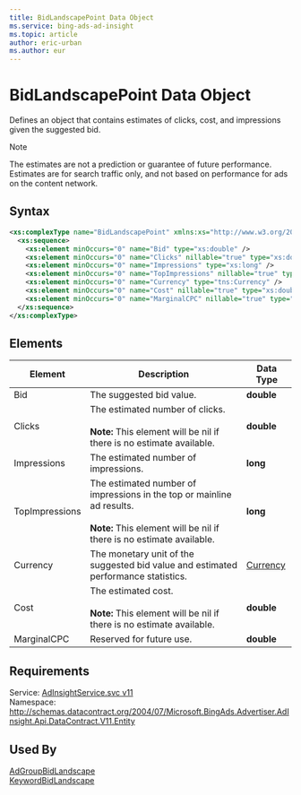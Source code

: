 ```yaml
---
title: BidLandscapePoint Data Object
ms.service: bing-ads-ad-insight
ms.topic: article
author: eric-urban
ms.author: eur
---
```

# BidLandscapePoint Data Object
Defines an object that contains estimates of clicks, cost, and impressions  given the suggested bid.

> [!NOTE]
> The estimates are not a prediction or guarantee of future performance. Estimates are for search traffic only, and not based on performance for ads on the content network.

## Syntax
```xml
<xs:complexType name="BidLandscapePoint" xmlns:xs="http://www.w3.org/2001/XMLSchema">
  <xs:sequence>
    <xs:element minOccurs="0" name="Bid" type="xs:double" />
    <xs:element minOccurs="0" name="Clicks" nillable="true" type="xs:double" />
    <xs:element minOccurs="0" name="Impressions" type="xs:long" />
    <xs:element minOccurs="0" name="TopImpressions" nillable="true" type="xs:long" />
    <xs:element minOccurs="0" name="Currency" type="tns:Currency" />
    <xs:element minOccurs="0" name="Cost" nillable="true" type="xs:double" />
    <xs:element minOccurs="0" name="MarginalCPC" nillable="true" type="xs:double" />
  </xs:sequence>
</xs:complexType>
```

## <a name="elements"></a>Elements

|Element|Description|Data Type|
|-----------|---------------|-------------|
|<a name="bid"></a>Bid|The suggested bid value.|**double**|
|<a name="clicks"></a>Clicks|The estimated number of clicks.<br /><br />**Note:** This element will be nil if there is no estimate available.|**double**|
|<a name="impressions"></a>Impressions|The estimated number of impressions.|**long**|
|<a name="topimpressions"></a>TopImpressions|The estimated number of impressions in the top or mainline ad results.<br /><br />**Note:** This element will be nil if there is no estimate available.|**long**|
|<a name="currency"></a>Currency|The monetary unit of the suggested bid value and estimated performance statistics.|[Currency](currency.md)|
|<a name="cost"></a>Cost|The estimated cost.<br /><br />**Note:** This element will be nil if there is no estimate available.|**double**|
|<a name="marginalcpc"></a>MarginalCPC|Reserved for future use.|**double**|

## Requirements
Service: [AdInsightService.svc v11](https://adinsight.api.bingads.microsoft.com/Api/Advertiser/AdInsight/v11/AdInsightService.svc)  
Namespace: http://schemas.datacontract.org/2004/07/Microsoft.BingAds.Advertiser.AdInsight.Api.DataContract.V11.Entity  

## Used By
[AdGroupBidLandscape](adgroupbidlandscape.md)  
[KeywordBidLandscape](keywordbidlandscape.md)  
